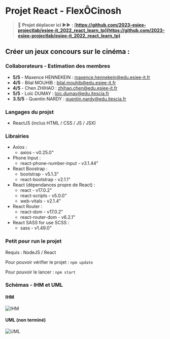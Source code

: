 # Projet React - FlexÔCinosh

> 🚨 **Projet déplacer ici ▶▶ : [https://github.com/2023-esiee-projectlab/esiee-it_2022_react_learn_tp](https://github.com/2023-esiee-projectlab/esiee-it_2022_react_learn_tp)**

## Créer un jeux concours sur le cinéma :

### Collaborateurs - Estimation des membres
- __5/5__ - Maxence HENNEKEIN : maxence.hennekein@edu.esiee-it.fr
- __4/5__ - Bilal MOUHIB : bilal.mouhib@edu.esiee-it.fr
- __4/5__ - Chen ZHIHAO : zhihao.chen@edu.esiee-it.fr
- __5/5__ - Loïc DUMAY : loic.dumay@edu.itescia.fr
- __3.5/5__ - Quentin NARDY : quentin.nardy@edu.itescia.fr

### Langages du projst
- ReactJS (inclus HTML / CSS / JS / JSX)

### Librairies
- Axios :
  - axios - v0.25.0"
- Phone Input :
  - react-phone-number-input - v3.1.44"
- React Boostrap :
  - bootstrap - v5.1.3"
  - react-bootstrap - v2.1.1"
- React (dépendances propre de React) :
  - react - v17.0.2"
  - react-scripts - v5.0.0"
  - web-vitals - v2.1.4"
- React Router :
  - react-dom - v17.0.2"
  - react-router-dom - v6.2.1"
- React SASS for use SCSS :
  - sass - v1.49.0"

### Petit pour run le projet

Requis : NodeJS / React

Pour pouvoir vérifier le projet :
```npm update```

Pour pouvoir le lancer :
```npm start```

### Schémas - IHM et UML

#### IHM

![IHM](_readme_img/IHM.jpg)

#### UML __(non terminé)__

![UML](_readme_img/UML.jpg)
